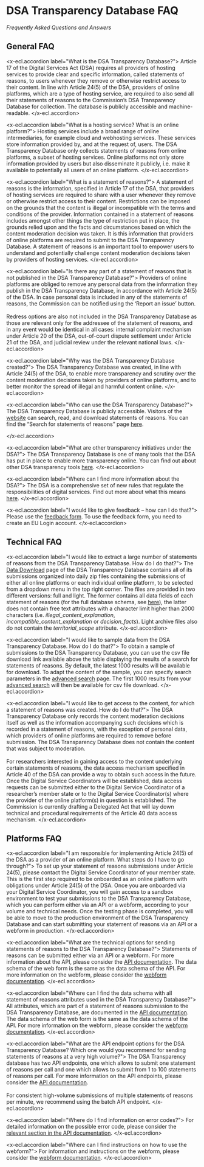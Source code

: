 # DSA Transparency Database FAQ

_Frequently Asked Questions and Answers_

## General FAQ

<x-ecl.accordion label="What is the DSA Transparency Database?">
Article 17 of the Digital Services Act (DSA) requires all providers of hosting services to provide clear and
specific information, called statements of reasons, to users whenever they remove or otherwise restrict access to
their content. In line with Article 24(5) of the DSA, providers of online platforms, which are a type of hosting
service, are required to also send all their statements of reasons to the Commission’s DSA Transparency Database for
collection. The database is publicly accessible and machine-readable.
</x-ecl.accordion>

<x-ecl.accordion label="What is a hosting service? What is an online platform?">
Hosting services include a broad range of online intermediaries, for example cloud and webhosting services.
These services store information provided by, and at the request of, users. The DSA Transparency Database only
collects statements of reasons from online platforms, a subset of hosting services. Online platforms not only
store information provided by users but also disseminate it publicly, i.e. make it available to potentially all
users of an online platform.
</x-ecl.accordion>

<x-ecl.accordion label="What is a statement of reasons?">
A statement of reasons is the information, specified in Article 17 of the DSA, that providers of hosting services are
required to share with a user whenever they remove or otherwise restrict access to their content. Restrictions can be
imposed on the grounds that the content is illegal or incompatible with the terms and conditions of the provider.
Information contained in a statement of reasons includes amongst other things the type of restriction put in place, the
grounds relied upon and the facts and circumstances based on which the content moderation decision was taken. It is this
information that providers of online platforms are required to submit to the DSA Transparency Database. A statement of
reasons is an important tool to empower users to understand and potentially challenge content moderation decisions taken
by providers of hosting services.
</x-ecl.accordion>

<x-ecl.accordion label="Is there any part of a statement of reasons that is not published in the DSA Transparency
Database?">
Providers of online platforms are obliged to remove any personal data from the information they publish in the DSA
Transparency Database, in accordance with Article 24(5) of the DSA. In case personal data is included in any of the
statements of reasons, the Commission can be notified using the ‘Report an issue’ button.<br />
<br />
Redress options are also not included in the DSA Transparency Database as those are relevant only for the addressee of
the statement of reasons, and in any event would be identical in all cases: internal complaint mechanism under Article
20 of the DSA, out-of-court dispute settlement under Article 21 of the DSA, and judicial review under the relevant
national laws.
</x-ecl.accordion>

<x-ecl.accordion label="Why was the DSA Transparency Database created?">
The DSA Transparency Database was created, in line with Article 24(5) of the DSA, to enable more transparency and
scrutiny over the content moderation decisions taken by providers of online platforms, and to better monitor the spread
of illegal and harmful content online.
</x-ecl.accordion>

<x-ecl.accordion label="Who can use the DSA Transparency Database?">
The DSA Transparency Database is publicly accessible. Visitors of the <a href="{{route('home')}}">website</a>
can search, read, and download statements of reasons. You can find the “Search for statements of reasons”
page <a href="{{route('statement.index')}}">here</a>. 


</x-ecl.accordion>



<x-ecl.accordion label="What are other transparency initiatives under the DSA?">
The DSA Transparency Database is one of many tools that the DSA has put in place to enable more transparency online. You
can find out about other DSA transparency tools <a href="" target="_blank">here</a>.
</x-ecl.accordion>

<x-ecl.accordion label="Where can I find more information about the DSA?">
The DSA is a comprehensive set of new rules that regulate the responsibilities of digital services. Find out more about
what this
means <a href="https://digital-strategy.ec.europa.eu/en/faqs/digital-services-act-questions-and-answers" target="_blank">
here</a>.
</x-ecl.accordion>

<x-ecl.accordion label="I would like to give feedback – how can I do that?">
Please use the <a href="{{ route('feedback.index') }}">feedback form</a>. To use the feedback form, you need to create
an EU Login account.
</x-ecl.accordion>

<h2 class="ecl-u-type-heading-2">Technical FAQ</h2>

<x-ecl.accordion label="I would like to extract a large number of statements of reasons from the DSA Transparency
Database. How do I do that?">
The <a href="{{ route('dayarchive.index') }}">Data Download</a> page of the DSA Transparency Database contains all of
its submissions organized into daily zip files
containing the submissions of either all online platforms or each individual online platform, to be selected from a
dropdown menu in the top right corner. The files are provided in two different versions: full and light. The former
contains all data fields of each statement of reasons (for the full database schema,
see <a href="{{ route('profile.page.show', ['api-documentation']) }}">here</a>), the latter does not
contain free text attributes with a character limit higher than 2000 characters (i.e. *illegal_content_explanation*,
*incompatible_content_explanation* or *decision_facts*). Light archive files also do not contain the *territorial_scope*
attribute.
</x-ecl.accordion>

<x-ecl.accordion label="I would like to sample data from the DSA Transparency Database. How do I do that?">
To obtain a sample of submissions to the DSA Transparency Database, you can use the csv file download link available
above the table displaying the results of a search for statements of reasons. By default, the latest 1000 results will
be available for download. To adapt the content of the sample, you can specify search parameters in
the <a href="{{ route('statement.search') }}">advanced search</a>
page. The first 1000 results from your <a href="{{ route('statement.search') }}">advanced search</a> will then be
available for csv file download.
</x-ecl.accordion>


<x-ecl.accordion label="I would like to get access to the content, for which a statement of reasons was created. How do
I do that?">
The DSA Transparency Database only records the content moderation decisions itself as well as the information
accompanying such decisions which is recorded in a statement of reasons, with the exception of personal data, which
providers of online platforms are required to remove before submission. The DSA Transparency Database does not contain
the content that was subject to moderation. <br />
<br />
For researchers interested in gaining access to the content underlying certain statements of reasons, the data access
mechanism specified in Article 40 of the DSA can provide a way to obtain such access in the future. Once the Digital
Service Coordinators will be established, data access requests can be submitted either to the Digital Service
Coordinator of a researcher’s member state or to the Digital Service Coordinator(s) where the provider of the online
platform(s) in question is established. The Commission is currently drafting a Delegated Act that will lay down
technical and procedural requirements of the Article 40 data access mechanism.
</x-ecl.accordion>

<h2 class="ecl-u-type-heading-2">Platforms FAQ</h2>

<x-ecl.accordion label="I am responsible for implementing Article 24(5) of the DSA as a provider of an online platform.
What steps do I have to go through?">
To set up your statement of reasons submissions under Article 24(5), please contact the Digital Service Coordinator of
your member state. This is the first step required to be onboarded as an online platform with obligations under Article
24(5) of the DSA. Once you are onboarded via your Digital Service Coordinator, you will gain access to a sandbox
environment to test your submissions to the DSA Transparency Database, which you can perform either via an API or a
webform, according to your volume and technical needs. Once the testing phase is completed, you will be able to move to
the production environment of the DSA Transparency Database and can start submitting your statement of reasons via an
API or a webform in production.
</x-ecl.accordion>

<x-ecl.accordion label="What are the technical options for sending statements of reasons to the DSA Transparency
Database?">
Statements of reasons can be submitted either via an API or a webform. For more information about the API, please
consider the <a href="{{ route('profile.page.show', ['api-documentation']) }}">API documentation</a>. The data schema of the web
form is the same as the data schema of the API. For more
information on the webform, please consider the <a href="{{ route('page.show', ['webform-documentation']) }}">webform
documentation</a>.
</x-ecl.accordion>

<x-ecl.accordion label="Where can I find the data schema with all statement of reasons attributes used in the DSA
Transparency Database?">
All attributes, which are part of a statement of reasons submission to the DSA Transparency Database, are documented in
the <a href="{{ route('profile.page.show', ['api-documentation']) }}">API documentation</a>. The data schema of the web form is
the same as the data schema of the API. For more information
on the webform, please consider the <a href="{{ route('page.show', ['webform-documentation']) }}">webform
documentation</a>.
</x-ecl.accordion>

<x-ecl.accordion label="What are the API endpoint options for the DSA Transparency Database? Which one would you
recommend for sending statements of reasons at a very high volume?">
The DSA Transparency database has two API endpoints, one which allows to submit one statement of reasons per call and
one which allows to submit from 1 to 100 statements of reasons per call. For more information on the API endpoints,
please consider the <a href="{{ route('profile.page.show', ['api-documentation']) }}">API documentation</a>.<br />
<br />
For consistent high-volume submissions of multiple statements of reasons per minute, we recommend using the batch API
endpoint.
</x-ecl.accordion>

<x-ecl.accordion label="Where do I find information on error codes?">
For detailed information on the possible error code, please consider
the <a href="{{ route('page.show', ['api-documentation']) }}#errors">relevant section in the API documentation</a>.
</x-ecl.accordion>

<x-ecl.accordion label="Where can I find instructions on how to use the webform?">
For information and instructions on the webform, please consider the
<a href="{{ route('page.show', ['webform-documentation']) }}">webform documentation</a>.
</x-ecl.accordion>